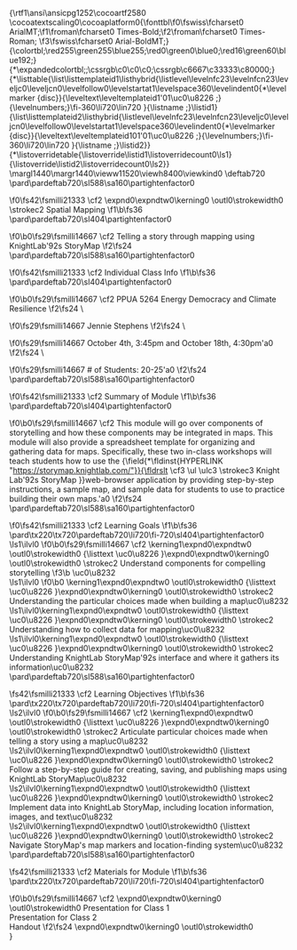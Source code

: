 {\rtf1\ansi\ansicpg1252\cocoartf2580
\cocoatextscaling0\cocoaplatform0{\fonttbl\f0\fswiss\fcharset0 ArialMT;\f1\froman\fcharset0 Times-Bold;\f2\froman\fcharset0 Times-Roman;
\f3\fswiss\fcharset0 Arial-BoldMT;}
{\colortbl;\red255\green255\blue255;\red0\green0\blue0;\red16\green60\blue192;}
{\*\expandedcolortbl;;\cssrgb\c0\c0\c0;\cssrgb\c6667\c33333\c80000;}
{\*\listtable{\list\listtemplateid1\listhybrid{\listlevel\levelnfc23\levelnfcn23\leveljc0\leveljcn0\levelfollow0\levelstartat1\levelspace360\levelindent0{\*\levelmarker \{disc\}}{\leveltext\leveltemplateid1\'01\uc0\u8226 ;}{\levelnumbers;}\fi-360\li720\lin720 }{\listname ;}\listid1}
{\list\listtemplateid2\listhybrid{\listlevel\levelnfc23\levelnfcn23\leveljc0\leveljcn0\levelfollow0\levelstartat1\levelspace360\levelindent0{\*\levelmarker \{disc\}}{\leveltext\leveltemplateid101\'01\uc0\u8226 ;}{\levelnumbers;}\fi-360\li720\lin720 }{\listname ;}\listid2}}
{\*\listoverridetable{\listoverride\listid1\listoverridecount0\ls1}{\listoverride\listid2\listoverridecount0\ls2}}
\margl1440\margr1440\vieww11520\viewh8400\viewkind0
\deftab720
\pard\pardeftab720\sl588\sa160\partightenfactor0

\f0\fs42\fsmilli21333 \cf2 \expnd0\expndtw0\kerning0
\outl0\strokewidth0 \strokec2 Spatial Mapping
\f1\b\fs36 \
\pard\pardeftab720\sl404\partightenfactor0

\f0\b0\fs29\fsmilli14667 \cf2 Telling a story through mapping using KnightLab\'92s StoryMap
\f2\fs24 \
\pard\pardeftab720\sl588\sa160\partightenfactor0

\f0\fs42\fsmilli21333 \cf2 Individual Class Info
\f1\b\fs36 \
\pard\pardeftab720\sl404\partightenfactor0

\f0\b0\fs29\fsmilli14667 \cf2 PPUA 5264 Energy Democracy and Climate Resilience
\f2\fs24 \

\f0\fs29\fsmilli14667 Jennie Stephens
\f2\fs24 \

\f0\fs29\fsmilli14667 October 4th, 3:45pm and October 18th, 4:30pm\'a0
\f2\fs24 \

\f0\fs29\fsmilli14667 # of Students: 20-25\'a0
\f2\fs24 \
\pard\pardeftab720\sl588\sa160\partightenfactor0

\f0\fs42\fsmilli21333 \cf2 Summary of Module
\f1\b\fs36 \
\pard\pardeftab720\sl404\partightenfactor0

\f0\b0\fs29\fsmilli14667 \cf2 This module will go over components of storytelling and how these components may be integrated in maps. This module will also provide a spreadsheet template for organizing and gathering data for maps. Specifically, these two in-class workshops will teach students how to use the {\field{\*\fldinst{HYPERLINK "https://storymap.knightlab.com/"}}{\fldrslt \cf3 \ul \ulc3 \strokec3 Knight Lab\'92s StoryMap }}web-browser application by providing step-by-step instructions, a sample map, and sample data for students to use to practice building their own maps.\'a0
\f2\fs24 \
\pard\pardeftab720\sl588\sa160\partightenfactor0

\f0\fs42\fsmilli21333 \cf2 Learning Goals
\f1\b\fs36 \
\pard\tx220\tx720\pardeftab720\li720\fi-720\sl404\partightenfactor0
\ls1\ilvl0
\f0\b0\fs29\fsmilli14667 \cf2 \kerning1\expnd0\expndtw0 \outl0\strokewidth0 {\listtext	\uc0\u8226 	}\expnd0\expndtw0\kerning0
\outl0\strokewidth0 \strokec2 Understand components for compelling storytelling
\f3\b \uc0\u8232 \
\ls1\ilvl0
\f0\b0 \kerning1\expnd0\expndtw0 \outl0\strokewidth0 {\listtext	\uc0\u8226 	}\expnd0\expndtw0\kerning0
\outl0\strokewidth0 \strokec2 Understanding the particular choices made when building a map\uc0\u8232 \
\ls1\ilvl0\kerning1\expnd0\expndtw0 \outl0\strokewidth0 {\listtext	\uc0\u8226 	}\expnd0\expndtw0\kerning0
\outl0\strokewidth0 \strokec2 Understanding how to collect data for mapping\uc0\u8232 \
\ls1\ilvl0\kerning1\expnd0\expndtw0 \outl0\strokewidth0 {\listtext	\uc0\u8226 	}\expnd0\expndtw0\kerning0
\outl0\strokewidth0 \strokec2 Understanding KnightLab StoryMap\'92s interface and where it gathers its information\uc0\u8232 \
\pard\pardeftab720\sl588\sa160\partightenfactor0

\fs42\fsmilli21333 \cf2 Learning Objectives
\f1\b\fs36 \
\pard\tx220\tx720\pardeftab720\li720\fi-720\sl404\partightenfactor0
\ls2\ilvl0
\f0\b0\fs29\fsmilli14667 \cf2 \kerning1\expnd0\expndtw0 \outl0\strokewidth0 {\listtext	\uc0\u8226 	}\expnd0\expndtw0\kerning0
\outl0\strokewidth0 \strokec2 Articulate particular choices made when telling a story using a map\uc0\u8232 \
\ls2\ilvl0\kerning1\expnd0\expndtw0 \outl0\strokewidth0 {\listtext	\uc0\u8226 	}\expnd0\expndtw0\kerning0
\outl0\strokewidth0 \strokec2 Follow a step-by-step guide for creating, saving, and publishing maps using KnightLab StoryMap\uc0\u8232 \
\ls2\ilvl0\kerning1\expnd0\expndtw0 \outl0\strokewidth0 {\listtext	\uc0\u8226 	}\expnd0\expndtw0\kerning0
\outl0\strokewidth0 \strokec2 Implement data into KnightLab StoryMap, including location information, images, and text\uc0\u8232 \
\ls2\ilvl0\kerning1\expnd0\expndtw0 \outl0\strokewidth0 {\listtext	\uc0\u8226 	}\expnd0\expndtw0\kerning0
\outl0\strokewidth0 \strokec2 Navigate StoryMap's map markers and location-finding system\uc0\u8232 \
\pard\pardeftab720\sl588\sa160\partightenfactor0

\fs42\fsmilli21333 \cf2 Materials for Module
\f1\b\fs36 \
\pard\tx220\tx720\pardeftab720\li720\fi-720\sl404\partightenfactor0

\f0\b0\fs29\fsmilli14667 \cf2 \expnd0\expndtw0\kerning0
\outl0\strokewidth0 Presentation for Class 1\
Presentation for Class 2\
Handout
\f2\fs24 \expnd0\expndtw0\kerning0
\outl0\strokewidth0 \
}